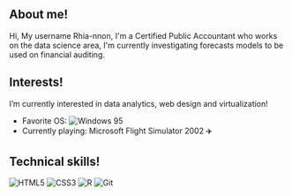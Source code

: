 ## About me!
Hi, My username Rhia-nnon, I'm a Certified Public Accountant who works on the data science area, I'm currently investigating forecasts models to be used on financial auditing.

## Interests!
I’m currently interested in data analytics, web design and virtualization! 
- Favorite OS:  ![Windows 95](https://img.shields.io/badge/Windows%2095-008484?style=for-the-badge&logo=windows95&logoColor=white)
- Currently playing: Microsoft Flight Simulator 2002 ✈️

## Technical skills!
![HTML5](https://img.shields.io/badge/html5-%23E34F26.svg?style=for-the-badge&logo=html5&logoColor=white)
![CSS3](https://img.shields.io/badge/css3-%231572B6.svg?style=for-the-badge&logo=css3&logoColor=white)
![R](https://img.shields.io/badge/r-%23276DC3.svg?style=for-the-badge&logo=r&logoColor=white)
![Git](https://img.shields.io/badge/git-%23F05033.svg?style=for-the-badge&logo=git&logoColor=white)
<!---
Rhia-nnon/Rhia-nnon is a ✨ special ✨ repository because its `README.md` (this file) appears on your GitHub profile.
You can click the Preview link to take a look at your changes.
--->
